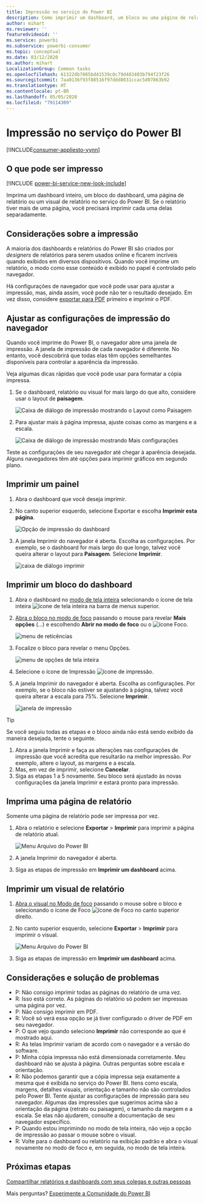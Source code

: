 ```yaml
---
title: Impressão no serviço do Power BI
description: Como imprimir um dashboard, um bloco ou uma página de relatório no serviço do Power BI.
author: mihart
ms.reviewer: ''
featuredvideoid: ''
ms.service: powerbi
ms.subservice: powerbi-consumer
ms.topic: conceptual
ms.date: 03/12/2020
ms.author: mihart
LocalizationGroup: Common tasks
ms.openlocfilehash: 61322db7085bd41539c0c79d483403b794f23f26
ms.sourcegitcommit: 7aa0136f93f88516f97ddd8031ccac5d07863b92
ms.translationtype: HT
ms.contentlocale: pt-BR
ms.lasthandoff: 05/05/2020
ms.locfileid: "79114309"
---
```

# <a name="printing-from-the-power-bi-service"></a>Impressão no serviço do Power BI

[!INCLUDE[consumer-appliesto-yynn](../includes/consumer-appliesto-yynn.md)]
## <a name="what-can-be-printed"></a>O que pode ser impresso
[!INCLUDE [power-bi-service-new-look-include](../includes/power-bi-service-new-look-include.md)]

Imprima um dashboard inteiro, um bloco do dashboard, uma página de relatório ou um visual de relatório no serviço do Power BI. Se o relatório tiver mais de uma página, você precisará imprimir cada uma delas separadamente. 

## <a name="printing-considerations"></a>Considerações sobre a impressão

A maioria dos dashboards e relatórios do Power BI são criados por *designers* de relatórios para serem usados online e ficarem incríveis quando exibidos em diversos dispositivos. Quando você imprime um relatório, o modo como esse conteúdo é exibido no papel é controlado pelo navegador. 

Há configurações de navegador que você pode usar para ajustar a impressão, mas, ainda assim, você pode não ter o resultado desejado. Em vez disso, considere [exportar para PDF](end-user-pdf.md) primeiro e imprimir o PDF. 

## <a name="adjust-your-browser-print-settings"></a>Ajustar as configurações de impressão do navegador
Quando você imprime do Power BI, o navegador abre uma janela de impressão. A janela de impressão de cada navegador é diferente. No entanto, você descobrirá que todas elas têm opções semelhantes disponíveis para controlar a aparência da impressão. 

Veja algumas dicas rápidas que você pode usar para formatar a cópia impressa.

   > 
1. Se o dashboard, relatório ou visual for mais largo do que alto, considere usar o layout de **paisagem**. 

   ![Caixa de diálogo de impressão mostrando o Layout como Paisagem](./media/end-user-print/power-bi-landscape-layout.png)

2. Para ajustar mais à página impressa, ajuste coisas como as margens e a escala. 

    ![Caixa de diálogo de impressão mostrando Mais configurações](./media/end-user-print/power-bi-margins.png)

Teste as configurações de seu navegador até chegar à aparência desejada. Alguns navegadores têm até opções para imprimir gráficos em segundo plano. 

## <a name="print-a-dashboard"></a>Imprimir um painel
1. Abra o dashboard que você deseja imprimir.
2. No canto superior esquerdo, selecione Exportar e escolha **Imprimir esta página**.
   
    ![Opção de impressão do dashboard](./media/end-user-print/power-bi-dashboard-print.png)

3. A janela Imprimir do navegador é aberta. Escolha as configurações. Por exemplo, se o dashboard for mais largo do que longo, talvez você queira alterar o layout para **Paisagem**. Selecione **Imprimir**.
   
    ![caixa de diálogo imprimir](./media/end-user-print/power-bi-print-dash.png)

## <a name="print-a-dashboard-tile"></a>Imprimir um bloco do dashboard
1. Abra o dashboard no [modo de tela inteira](end-user-focus.md) selecionando o ícone de tela inteira ![ícone de tela inteira](./media/end-user-print/power-bi-full-screen.png) na barra de menus superior.

3. [Abra o bloco no modo de foco](end-user-focus.md) passando o mouse para revelar **Mais opções** (...) e escolhendo **Abrir no modo de foco** ou o ![ícone Foco](./media/end-user-print/power-bi-focus-icon.png).
   
    ![menu de reticências](./media/end-user-print/power-bi-menu-options.png)

4. Focalize o bloco para revelar o menu Opções.
   
    ![menu de opções de tela inteira](./media/end-user-print/menu-options-new.png)

4. Selecione o ícone de Impressão ![ícone de impressão](./media/end-user-print/print-icon.png).     

5. A janela Imprimir do navegador é aberta. Escolha as configurações. Por exemplo, se o bloco não estiver se ajustando à página, talvez você queira alterar a escala para 75%. Selecione **Imprimir**.

    ![janela de impressão](./media/end-user-print/power-bi-scale.png) 

> [!TIP]
> Se você seguiu todas as etapas e o bloco ainda não está sendo exibido da maneira desejada, tente o seguinte.
> 1. Abra a janela Imprimir e faça as alterações nas configurações de impressão que você acredita que resultarão na melhor impressão. Por exemplo, altere o layout, as margens e a escala. 
> 2. Mas, em vez de imprimir, selecione **Cancelar**. 
> 3. Siga as etapas 1 a 5 novamente. Seu bloco será ajustado às novas configurações da janela Imprimir e estará pronto para impressão.

## <a name="print-a-report-page"></a>Imprima uma página de relatório
Somente uma página de relatório pode ser impressa por vez.

1. Abra o relatório e selecione **Exportar** > **Imprimir** para imprimir a página de relatório atual.
   
    ![Menu Arquivo do Power BI](./media/end-user-print/power-bi-report-print.png)
2. A janela Imprimir do navegador é aberta.

3. Siga as etapas de impressão em **Imprimir um dashboard** acima.
   


## <a name="print-a-report-visual"></a>Imprimir um visual de relatório
1. [Abra o visual no Modo de foco](end-user-focus.md) passando o mouse sobre o bloco e selecionando o ícone de Foco ![ícone de Foco](./media/end-user-print/power-bi-focus-icon.png) no canto superior direito.

2. No canto superior esquerdo, selecione **Exportar** > **Imprimir** para imprimir o visual.

    ![Menu Arquivo do Power BI](./media/end-user-print/power-bi-report-print.png)


3. Siga as etapas de impressão em **Imprimir um dashboard** acima.

## <a name="considerations-and-troubleshooting"></a>Considerações e solução de problemas

* P: Não consigo imprimir todas as páginas do relatório de uma vez.    
* R: Isso está correto. As páginas do relatório só podem ser impressas uma página por vez.
* P: Não consigo imprimir em PDF.    
* R: Você só verá essa opção se já tiver configurado o driver de PDF em seu navegador.    
* P: O que vejo quando seleciono **Imprimir** não corresponde ao que é mostrado aqui.    
* R: As telas Imprimir variam de acordo com o navegador e a versão do software.
* P: Minha cópia impressa não está dimensionada corretamente.  Meu dashboard não se ajusta à página. Outras perguntas sobre escala e orientação.    
* R: Não podemos garantir que a cópia impressa seja exatamente a mesma que é exibida no serviço do Power BI. Itens como escala, margens, detalhes visuais, orientação e tamanho não são controlados pelo Power BI. Tente ajustar as configurações de impressão para seu navegador. Algumas das impressões que sugerimos acima são a orientação da página (retrato ou paisagem), o tamanho da margem e a escala. Se elas não ajudarem, consulte a documentação de seu navegador específico.      
* P: Quando estou imprimindo no modo de tela inteira, não vejo a opção de impressão ao passar o mouse sobre o visual.   
* R: Volte para o dashboard ou relatório na exibição padrão e abra o visual novamente no modo de foco e, em seguida, no modo de tela inteira. 

## <a name="next-steps"></a>Próximas etapas
[Compartilhar relatórios e dashboards com seus colegas e outras pessoas](../service-share-dashboards.md)

Mais perguntas? [Experimente a Comunidade do Power BI](https://community.powerbi.com/)

